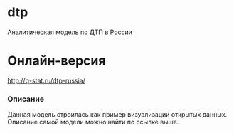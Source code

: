 # dtp
Аналитическая модель по ДТП в России

# Онлайн-версия
http://q-stat.ru/dtp-russia/

### Описание
Данная модель строилась как пример визуализации открытых данных. Описание самой модели можно найти по ссылке выше.
